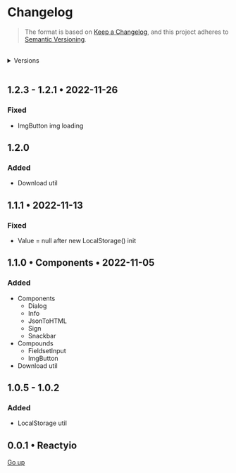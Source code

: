 # Changelog

> The format is based on [Keep a Changelog](https://keepachangelog.com/en/1.0.0/), and this project adheres to [Semantic Versioning](https://semver.org/spec/v2.0.0.html).

<br>

<details>
   <summary>Versions</summary>

-  [1.2.0](#120)
-  [1.1.0](#110-•-components-•-2022-11-05)
-  [1.0.2](#102)

   </details>

<br>

## 1.2.3 - 1.2.1 • 2022-11-26

### Fixed

-  ImgButton img loading

## 1.2.0

### Added

-  Download util

## 1.1.1 • 2022-11-13

### Fixed

-  Value = null after new LocalStorage() init

## 1.1.0 • Components • 2022-11-05

### Added

-  Components
   -  Dialog
   -  Info
   -  JsonToHTML
   -  Sign
   -  Snackbar
-  Compounds
   -  FieldsetInput
   -  ImgButton
-  Download util

## 1.0.5 - 1.0.2

### Added

-  LocalStorage util

## 0.0.1 • Reactyio

[Go up](#changelog)
